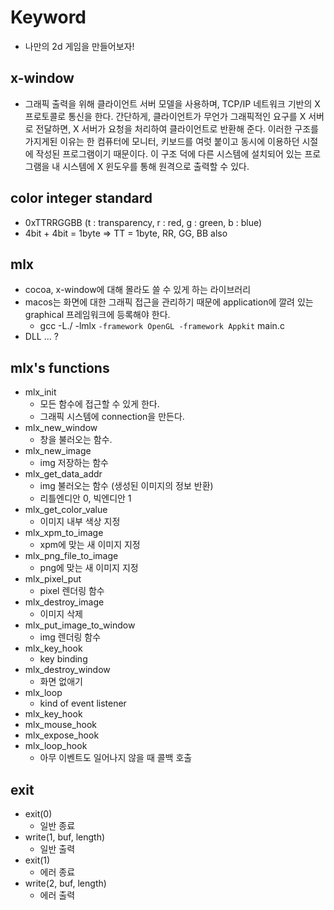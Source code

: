# Keyword
- 나만의 2d 게임을 만들어보자!

## x-window
- 그래픽 출력을 위해 클라이언트 서버 모델을 사용하며, TCP/IP 네트워크 기반의 X 프로토콜로 통신을 한다. 간단하게, 클라이언트가 무언가 그래픽적인 요구를 X 서버로 전달하면, X 서버가 요청을 처리하여 클라이언트로 반환해 준다. 이러한 구조를 가지게된 이유는 한 컴퓨터에 모니터, 키보드를 여럿 붙이고 동시에 이용하던 시절에 작성된 프로그램이기 때문이다. 이 구조 덕에 다른 시스템에 설치되어 있는 프로그램을 내 시스템에 X 윈도우를 통해 원격으로 출력할 수 있다.

## color integer standard
  - 0xTTRRGGBB (t : transparency, r : red, g : green, b : blue)
  - 4bit + 4bit = 1byte => TT = 1byte, RR, GG, BB also

## mlx
- cocoa, x-window에 대해 몰라도 쓸 수 있게 하는 라이브러리
- macos는 화면에 대한 그래픽 접근을 관리하기 때문에 application에 깔려 있는 graphical 프레임워크에 등록해야 한다.
  - gcc -L./ -lmlx `-framework OpenGL -framework Appkit` main.c
- DLL ... ?

## mlx's functions
- mlx_init
  - 모든 함수에 접근할 수 있게 한다.
  - 그래픽 시스템에 connection을 만든다.
- mlx_new_window
  - 창을 불러오는 함수.
- mlx_new_image
  - img 저장하는 함수
- mlx_get_data_addr
  - img 불러오는 함수 (생성된 이미지의 정보 반환)
  - 리틀엔디안 0, 빅엔디안 1
- mlx_get_color_value
  - 이미지 내부 색상 지정
- mlx_xpm_to_image
  - xpm에 맞는 새 이미지 지정
- mlx_png_file_to_image
  - png에 맞는 새 이미지 지정
- mlx_pixel_put
  - pixel 렌더링 함수
- mlx_destroy_image
  - 이미지 삭제
- mlx_put_image_to_window
  - img 렌더링 함수
- mlx_key_hook
  - key binding
- mlx_destroy_window
  - 화면 없애기
- mlx_loop
  - kind of event listener
- mlx_key_hook
- mlx_mouse_hook
- mlx_expose_hook
- mlx_loop_hook
  - 아무 이벤트도 일어나지 않을 때 콜백 호출

## exit
- exit(0)
  - 일반 종료
- write(1, buf, length)
  - 일반 출력
- exit(1)
  - 에러 종료
- write(2, buf, length)
  - 에러 출력